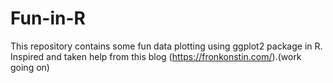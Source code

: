# Fun-in-R
This repository contains some fun data plotting using ggplot2 package in R. Inspired and taken help from this blog (https://fronkonstin.com/).(work going on)
